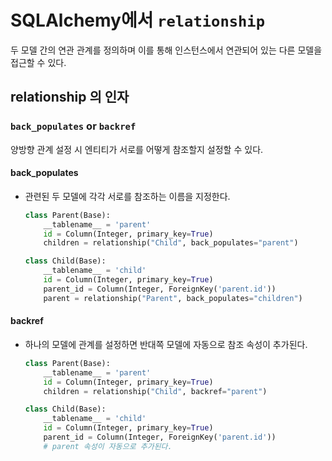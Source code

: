 # SQLAlchemy에서 `relationship`
두 모델 간의 연관 관계를 정의하며 이를 통해 인스턴스에서 연관되어 있는 다른 모델을 접근할 수 있다.

## relationship 의 인자 
### `back_populates` or `backref`
양방향 관계 설정 시 엔티티가 서로를 어떻게 참조할지 설정할 수 있다.

#### back_populates 
- 관련된 두 모델에 각각 서로를 참조하는 이름을 지정한다.  
    ```python
    class Parent(Base):
        __tablename__ = 'parent'
        id = Column(Integer, primary_key=True)
        children = relationship("Child", back_populates="parent")

    class Child(Base):
        __tablename__ = 'child'
        id = Column(Integer, primary_key=True)
        parent_id = Column(Integer, ForeignKey('parent.id'))
        parent = relationship("Parent", back_populates="children")
    ```

#### backref 
- 하나의 모델에 관계를 설정하면 반대쪽 모델에 자동으로 참조 속성이 추가된다.
    ```python
    class Parent(Base):
        __tablename__ = 'parent'
        id = Column(Integer, primary_key=True)
        children = relationship("Child", backref="parent")

    class Child(Base):
        __tablename__ = 'child'
        id = Column(Integer, primary_key=True)
        parent_id = Column(Integer, ForeignKey('parent.id'))
        # parent 속성이 자동으로 추가된다.
    ``` 

